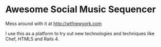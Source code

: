 # Awesome Social Music Sequencer

Mess around with it at http://wtfnewyork.com

I use this as a platform to try out new technologies and techniques
like Chef, HTML5 and Rails 4.
